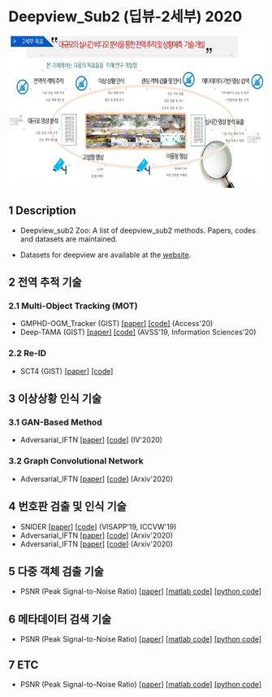 # Deepview_Sub2 (딥뷰-2세부) 2020

<p align='center'><img src='./deepview_main.jpg' height="300px"/></p>

## 1 Description
   * Deepview_sub2 Zoo: A list of deepview_sub2 methods. Papers, codes and datasets are maintained. 

   * Datasets for deepview are available at the [website](https://github.com/nnUyi/DerainZoo/blob/master/DerainDatasets.md).

## 2 전역 추적 기술
### 2.1 Multi-Object Tracking (MOT)
* GMPHD-OGM_Tracker (GIST) [[paper]](https://ieeexplore.ieee.org/abstract/document/8897600/) [[code]](https://github.com/SonginCV/GMPHD-OGM_Tracker
) (Access'20)
* Deep-TAMA (GIST) [[paper]](https://www.sciencedirect.com/science/article/pii/S0020025520309890) [[code]](https://github.com/yyc9268/Deep-TAMA) (AVSS'19, Information Sciences'20)

### 2.2 Re-ID
* SCT4 (GIST) [[paper]](https://ieeexplore.ieee.org/abstract/document/8897600/) [[code]](https://github.com/yoon28/SCT4DukeMTMC
) 

## 3 이상상황 인식 기술
### 3.1 GAN-Based Method
* Adversarial_IFTN [[paper](https://arxiv.org/abs/2001.11175)] [[code](https://github.com/andreYoo/Adversarial_IFTN
)] (IV'2020)
### 3.2 Graph Convolutional Network
* Adversarial_IFTN [[paper](https://arxiv.org/abs/2003.07514)] [[code](https://github.com/andreYoo/PeGCNs
)] (Arxiv'2020)

## 4 번호판 검출 및 인식 기술
* SNIDER [[paper](https://openaccess.thecvf.com/content_ICCVW_2019/html/RLQ/Lee_SNIDER_Single_Noisy_Image_Denoising_and_Rectification_for_Improving_License_ICCVW_2019_paper.html)] [[code](https://github.com/brightyoun/LPSR-Recognition
)] (VISAPP'19, ICCVW'19)
* Adversarial_IFTN [[paper](https://arxiv.org/abs/2003.07514)] [[code](https://github.com/andreYoo/PeGCNs
)] (Arxiv'2020)
* Adversarial_IFTN [[paper](https://arxiv.org/abs/2003.07514)] [[code](https://github.com/andreYoo/PeGCNs
)] (Arxiv'2020)

## 5 다중 객체 검출 기술
* PSNR (Peak Signal-to-Noise Ratio) [[paper]](https://ieeexplore.ieee.org/stamp/stamp.jsp?tp=&arnumber=4550695) [[matlab code]](https://www.mathworks.com/help/images/ref/psnr.html) [[python code]](https://github.com/aizvorski/video-quality)

## 6 메타데이터 검색 기술
* PSNR (Peak Signal-to-Noise Ratio) [[paper]](https://ieeexplore.ieee.org/stamp/stamp.jsp?tp=&arnumber=4550695) [[matlab code]](https://www.mathworks.com/help/images/ref/psnr.html) [[python code]](https://github.com/aizvorski/video-quality)

## 7 ETC
* PSNR (Peak Signal-to-Noise Ratio) [[paper]](https://ieeexplore.ieee.org/stamp/stamp.jsp?tp=&arnumber=4550695) [[matlab code]](https://www.mathworks.com/help/images/ref/psnr.html) [[python code]](https://github.com/aizvorski/video-quality)
